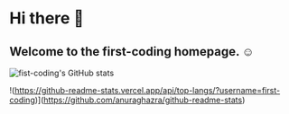 # Hi there 👋

## Welcome to the first-coding homepage. ☺️

![fist-coding's GitHub stats](https://github-readme-stats.vercel.app/api?username=first-coding&show_icons=true&theme=radical)

!(https://github-readme-stats.vercel.app/api/top-langs/?username=first-coding)](https://github.com/anuraghazra/github-readme-stats)
<!--
**first-coding/first-coding** is a ✨ _special_ ✨ repository because its `README.md` (this file) appears on your GitHub profile.

Here are some ideas to get you started:

- 🔭 I’m currently working on ...
- 🌱 I’m currently learning ...
- 👯 I’m looking to collaborate on ...
- 🤔 I’m looking for help with ...
- 💬 Ask me about ...
- 📫 How to reach me: ...
- 😄 Pronouns: ...
- ⚡ Fun fact: ...
-->

